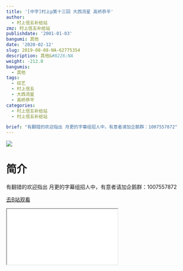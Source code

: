 ```yaml
---
title: '[中字]村上p第十三回 大西流星 高桥恭平'
author:
  - 村上信五补给站
zmz: 村上信五补给站
publishdate: '2001-01-03'
bangumi: 其他
date: '2020-02-12'
slug: 2019-08-08-NA-62775354
description: 其他&#8226;NA
weight: -212.0
bangumis:
  - 其他
tags:
  - 综艺
  - 村上信五
  - 大西流星
  - 高桥恭平
categories:
  - 村上信五补给站
  - 村上信五补给站

brief: "有翻错的欢迎指出 月更的字幕组招人中，有意者请加企鹅群：1007557872"
---
```

![](https://raw.githubusercontent.com/tcgriffith/owaraisite/master/static/tmpimg/04d3381c212bd5e07c403c2a9e0d7f8b0fcc171c.jpg.480.jpg)
# 简介  
有翻错的欢迎指出
月更的字幕组招人中，有意者请加企鹅群：1007557872  

[去B站观看](https://www.bilibili.com/video/av62775354/)
<div class ="resp-container"><iframe class="testiframe" src="//player.bilibili.com/player.html?aid=62775354"", scrolling="no", allowfullscreen="true" > </iframe></div> 
